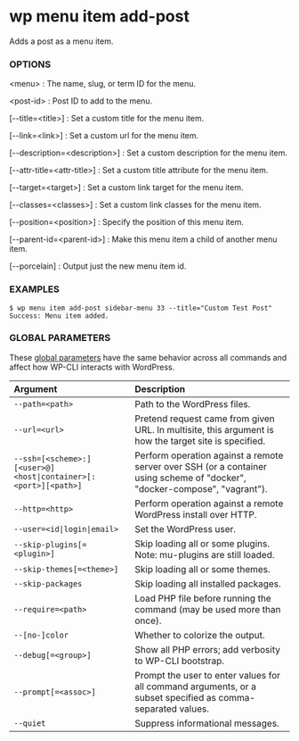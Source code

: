 # wp menu item add-post

Adds a post as a menu item.

### OPTIONS

&lt;menu&gt;
: The name, slug, or term ID for the menu.

&lt;post-id&gt;
: Post ID to add to the menu.

[\--title=&lt;title&gt;]
: Set a custom title for the menu item.

[\--link=&lt;link&gt;]
: Set a custom url for the menu item.

[\--description=&lt;description&gt;]
: Set a custom description for the menu item.

[\--attr-title=&lt;attr-title&gt;]
: Set a custom title attribute for the menu item.

[\--target=&lt;target&gt;]
: Set a custom link target for the menu item.

[\--classes=&lt;classes&gt;]
: Set a custom link classes for the menu item.

[\--position=&lt;position&gt;]
: Specify the position of this menu item.

[\--parent-id=&lt;parent-id&gt;]
: Make this menu item a child of another menu item.

[\--porcelain]
: Output just the new menu item id.

### EXAMPLES

    $ wp menu item add-post sidebar-menu 33 --title="Custom Test Post"
    Success: Menu item added.

### GLOBAL PARAMETERS

These [global parameters](https://make.wordpress.org/cli/handbook/config/) have the same behavior across all commands and affect how WP-CLI interacts with WordPress.

| **Argument**    | **Description**              |
|:----------------|:-----------------------------|
| `--path=<path>` | Path to the WordPress files. |
| `--url=<url>` | Pretend request came from given URL. In multisite, this argument is how the target site is specified. |
| `--ssh=[<scheme>:][<user>@]<host\|container>[:<port>][<path>]` | Perform operation against a remote server over SSH (or a container using scheme of "docker", "docker-compose", "vagrant"). |
| `--http=<http>` | Perform operation against a remote WordPress install over HTTP. |
| `--user=<id\|login\|email>` | Set the WordPress user. |
| `--skip-plugins[=<plugin>]` | Skip loading all or some plugins. Note: mu-plugins are still loaded. |
| `--skip-themes[=<theme>]` | Skip loading all or some themes. |
| `--skip-packages` | Skip loading all installed packages. |
| `--require=<path>` | Load PHP file before running the command (may be used more than once). |
| `--[no-]color` | Whether to colorize the output. |
| `--debug[=<group>]` | Show all PHP errors; add verbosity to WP-CLI bootstrap. |
| `--prompt[=<assoc>]` | Prompt the user to enter values for all command arguments, or a subset specified as comma-separated values. |
| `--quiet` | Suppress informational messages. |
